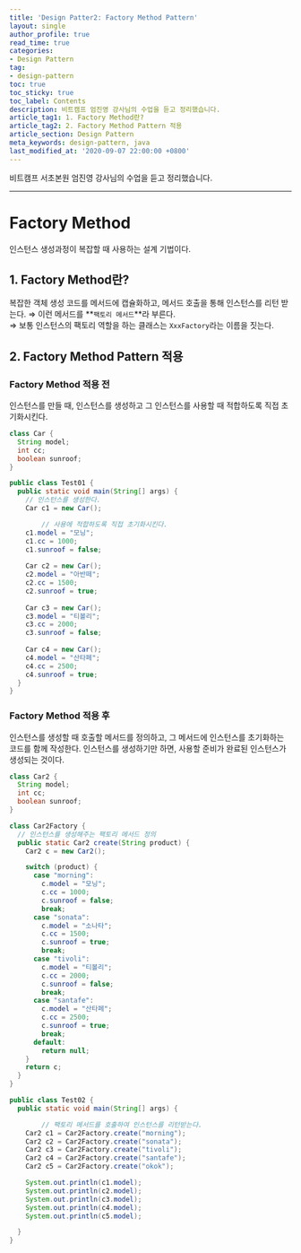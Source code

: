 ```yaml
---
title: 'Design Patter2: Factory Method Pattern'
layout: single
author_profile: true
read_time: true
categories:
- Design Pattern
tag:
- design-pattern
toc: true
toc_sticky: true
toc_label: Contents
description: 비트캠프 엄진영 강사님의 수업을 듣고 정리했습니다.
article_tag1: 1. Factory Method란?
article_tag2: 2. Factory Method Pattern 적용
article_section: Design Pattern
meta_keywords: design-pattern, java
last_modified_at: '2020-09-07 22:00:00 +0800'
---
```


비트캠프 서초본원 엄진영 강사님의 수업을 듣고 정리했습니다.

---
# Factory Method

인스턴스 생성과정이 복잡할 때 사용하는 설계 기법이다.

## 1. Factory Method란?

복잡한 객체 생성 코드를 메서드에 캡슐화하고, 메서드 호출을 통해 인스턴스를 리턴 받는다.
⇒ 이런 메서드를 **`팩토리 메서드`**라 부른다.  
⇒ 보통 인스턴스의 팩토리 역할을 하는 클래스는 `XxxFactory`라는 이름을 짓는다.

## 2. Factory Method Pattern 적용

### Factory Method 적용 전

인스턴스를 만들 때, 인스턴스를 생성하고 그 인스턴스를 사용할 때 적합하도록 직접 초기화시킨다.
```java
class Car {
  String model;
  int cc;
  boolean sunroof;
}

public class Test01 {
  public static void main(String[] args) {
    // 인스턴스를 생성한다.
    Car c1 = new Car();

		// 사용에 적합하도록 직접 초기화시킨다.
    c1.model = "모닝";
    c1.cc = 1000;
    c1.sunroof = false;
    
    Car c2 = new Car();
    c2.model = "아반떼";
    c2.cc = 1500;
    c2.sunroof = true;
    
    Car c3 = new Car();
    c3.model = "티볼리";
    c3.cc = 2000;
    c3.sunroof = false;
    
    Car c4 = new Car();
    c4.model = "산타페";
    c4.cc = 2500;
    c4.sunroof = true;
  }
}
```

### Factory Method 적용 후

인스턴스를 생성할 때 호출할 메서드를 정의하고, 그 메서드에 인스턴스를 초기화하는 코드를 함께 작성한다. 
인스턴스를 생성하기만 하면, 사용할 준비가 완료된 인스턴스가 생성되는 것이다.
```java
class Car2 {
  String model;
  int cc;
  boolean sunroof;
}

class Car2Factory {
  // 인스턴스를 생성해주는 팩토리 메서드 정의
  public static Car2 create(String product) {
    Car2 c = new Car2();

    switch (product) {
      case "morning":
        c.model = "모닝";
        c.cc = 1000;
        c.sunroof = false;
        break;
      case "sonata":
        c.model = "소나타";
        c.cc = 1500;
        c.sunroof = true;
        break;
      case "tivoli":
        c.model = "티볼리";
        c.cc = 2000;
        c.sunroof = false;
        break;
      case "santafe":
        c.model = "산타페";
        c.cc = 2500;
        c.sunroof = true;
        break;
      default:
        return null;
    }
    return c;
  }
}

public class Test02 {
  public static void main(String[] args) {

		// 팩토리 메서드를 호출하여 인스턴스를 리턴받는다.
    Car2 c1 = Car2Factory.create("morning");
    Car2 c2 = Car2Factory.create("sonata");
    Car2 c3 = Car2Factory.create("tivoli");
    Car2 c4 = Car2Factory.create("santafe");
    Car2 c5 = Car2Factory.create("okok");

    System.out.println(c1.model);
    System.out.println(c2.model);
    System.out.println(c3.model);
    System.out.println(c4.model);
    System.out.println(c5.model);

  }
}
```
